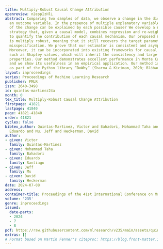 ```yaml
---
title: Multiply-Robust Causal Change Attribution
openreview: n2eppIzHlL
abstract: Comparing two samples of data, we observe a change in the distribution of
  an outcome variable. In the presence of multiple explanatory variables, how much
  of the change can be explained by each possible cause? We develop a new estimation
  strategy that, given a causal model, combines regression and re-weighting methods
  to quantify the contribution of each causal mechanism. Our proposed methodology
  is multiply robust, meaning that it still recovers the target parameter under partial
  misspecification. We prove that our estimator is consistent and asymptotically normal.
  Moreover, it can be incorporated into existing frameworks for causal attribution,
  such as Shapley values, which will inherit the consistency and large-sample distribution
  properties. Our method demonstrates excellent performance in Monte Carlo simulations,
  and we show its usefulness in an empirical application. Our method is implemented
  as part of the Python library “DoWhy“ (Sharma & Kiciman, 2020; Blöbaum et al., 2022).
layout: inproceedings
series: Proceedings of Machine Learning Research
publisher: PMLR
issn: 2640-3498
id: quintas-martinez24a
month: 0
tex_title: Multiply-Robust Causal Change Attribution
firstpage: 41821
lastpage: 41840
page: 41821-41840
order: 41821
cycles: false
bibtex_author: Quintas-Martinez, Victor and Bahadori, Mohammad Taha and Santiago,
  Eduardo and Mu, Jeff and Heckerman, David
author:
- given: Victor
  family: Quintas-Martinez
- given: Mohammad Taha
  family: Bahadori
- given: Eduardo
  family: Santiago
- given: Jeff
  family: Mu
- given: David
  family: Heckerman
date: 2024-07-08
address:
container-title: Proceedings of the 41st International Conference on Machine Learning
volume: '235'
genre: inproceedings
issued:
  date-parts:
  - 2024
  - 7
  - 8
pdf: https://raw.githubusercontent.com/mlresearch/v235/main/assets/quintas-martinez24a/quintas-martinez24a.pdf
extras: []
# Format based on Martin Fenner's citeproc: https://blog.front-matter.io/posts/citeproc-yaml-for-bibliographies/
---
```

